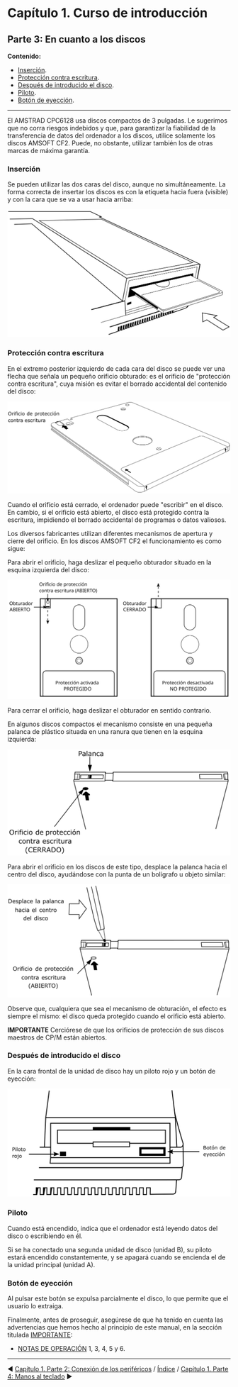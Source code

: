 # Capítulo 1. Curso de introducción 

## Parte 3: En cuanto a los discos

**Contenido:**
* [Inserción](#inserción).
* [Protección contra escritura](#protección-contra-escritura).
* [Después de introducido el disco](#después-de-introducido-el-disco).
* [Piloto](#piloto).
* [Botón de eyección](#botón-de-eyección).

***

El AMSTRAD CPC6128 usa discos compactos de 3 pulgadas. Le sugerimos que no corra riesgos indebidos y que, para garantizar la fiabilidad de la transferencia de datos del ordenador a los discos, utilice solamente los discos AMSOFT CF2. Puede, no obstante, utilizar también los de otras marcas de máxima garantía. 

### Inserción 
Se pueden utilizar las dos caras del disco, aunque no simultáneamente. La forma correcta de insertar los discos es con la etiqueta hacia fuera (visible) y con la cara que se va a usar hacia arriba: 

![](svg/c01-p03-i01.svg)

### Protección contra escritura 
En el extremo posterior izquierdo de cada cara del disco se puede ver una flecha que señala un pequeño orificio obturado: es el orificio de "protección contra escritura", cuya misión es evitar el borrado accidental del contenido del disco: 

![](svg/c01-p03-i02.svg)

Cuando el orificio está cerrado, el ordenador puede "escribir" en el disco. En cambio, si el orificio está abierto, el disco está protegido contra la escritura, impidiendo el borrado accidental de programas o datos valiosos. 

Los diversos fabricantes utilizan diferentes mecanismos de apertura y cierre del orificio. En los discos AMSOFT CF2 el funcionamiento es como sigue:

Para abrir el orificio, haga deslizar el pequeño obturador situado en la esquina izquierda del disco: 

![](svg/c01-p03-i03.svg)

Para cerrar el orificio, haga deslizar el obturador en sentido contrario. 

En algunos discos compactos el mecanismo consiste en una pequeña palanca de plástico situada en una ranura que tienen en la esquina izquierda: 

![](svg/c01-p03-i04.svg)

Para abrir el orificio en los discos de este tipo, desplace la palanca hacia el centro del disco, ayudándose con la punta de un bolígrafo u objeto similar: 

![](svg/c01-p03-i05.svg)

Observe que, cualquiera que sea el mecanismo de obturación, el efecto es siempre el mismo: el disco queda protegido cuando el orificio está abierto. 

**IMPORTANTE**
Cerciórese de que los orificios de protección de sus discos maestros de CP/M están abiertos. 

### Después de introducido el disco
En la cara frontal de la unidad de disco hay un piloto rojo y un botón de eyección:

![](svg/c01-p03-i06.svg)

### Piloto
Cuando está encendido, indica que el ordenador está leyendo datos del disco o escribiendo en él.

Si se ha conectado una segunda unidad de disco (unidad B), su piloto estará encendido constantemente, y se apagará cuando se encienda el de la unidad principal (unidad A). 

### Botón de eyección
Al pulsar este botón se expulsa parcialmente el disco, lo que permite que el usuario lo extraiga.

Finalmente, antes de proseguir, asegúrese de que ha tenido en cuenta las advertencias que hemos hecho al principio de este manual, en la sección titulada [IMPORTANTE](0.02.-Importante):

* [NOTAS DE OPERACIÓN](0.02.-Importante#notas-de-operación) 1, 3, 4, 5 y 6.

***

&#9664; [Capítulo 1. Parte 2: Conexión de los periféricos](1.02.-Conexión-de-los-periféricos)   /  [Índice](0.03.-Contenido)  /   [Capítulo 1. Parte 4: Manos al teclado](1.04.-Manos-al-teclado) &#9654;

